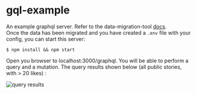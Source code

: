 # gql-example

An example graphql server. Refer to the data-migration-tool [docs](https://github.com/svegalopez/data-migration-tool#csv-to-database). <br>
Once the data has been migrated and you have created a ```.env``` file with your config, you can start this server:
```
$ npm install && npm start
```

Open you browser to localhost:3000/graphql. You will be able to perform a query and a mutation.
The query results shown below (all public stories, with > 20 likes) :

![query results](https://raw.githubusercontent.com/svegalopez/gql-example/master/screenshots/query.png "query results")



